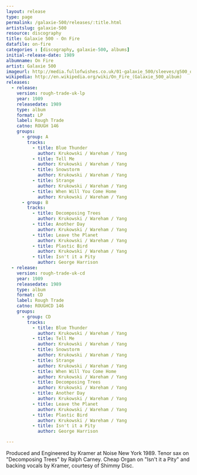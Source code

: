 ```yaml
---
layout: release
type: page
permalink: /galaxie-500/releases/:title.html
artistslug: galaxie-500
resource: discography
title: Galaxie 500 - On Fire 
datafile: on-fire
categories : [discography, galaxie-500, albums]
initial-release-date: 1989
albumname: On Fire
artist: Galaxie 500
imageurl: http://media.fullofwishes.co.uk/01-galaxie_500/sleeves/g500_onfire.jpg
wikipedia: http://en.wikipedia.org/wiki/On_Fire_(Galaxie_500_album)
releases:
  - release:
    version: rough-trade-uk-lp
    year: 1989
    releasedate: 1989
    type: album
    format: LP
    label: Rough Trade
    catno: ROUGH 146
    groups:
      - group: A
        tracks:
          - title: Blue Thunder
            author: Krukowski / Wareham / Yang
          - title: Tell Me
            author: Krukowski / Wareham / Yang
          - title: Snowstorm
            author: Krukowski / Wareham / Yang
          - title: Strange
            author: Krukowski / Wareham / Yang
          - title: When Will You Come Home
            author: Krukowski / Wareham / Yang
      - group: B
        tracks:
          - title: Decomposing Trees
            author: Krukowski / Wareham / Yang
          - title: Another Day
            author: Krukowski / Wareham / Yang
          - title: Leave the Planet
            author: Krukowski / Wareham / Yang
          - title: Plastic Bird
            author: Krukowski / Wareham / Yang
          - title: Isn't it a Pity
            author: George Harrison
  - release:
    version: rough-trade-uk-cd
    year: 1989
    releasedate: 1989
    type: album
    format: CD
    label: Rough Trade
    catno: ROUGHCD 146
    groups:
      - group: CD
        tracks:
          - title: Blue Thunder
            author: Krukowski / Wareham / Yang
          - title: Tell Me
            author: Krukowski / Wareham / Yang
          - title: Snowstorm
            author: Krukowski / Wareham / Yang
          - title: Strange
            author: Krukowski / Wareham / Yang
          - title: When Will You Come Home
            author: Krukowski / Wareham / Yang
          - title: Decomposing Trees
            author: Krukowski / Wareham / Yang
          - title: Another Day
            author: Krukowski / Wareham / Yang
          - title: Leave the Planet
            author: Krukowski / Wareham / Yang
          - title: Plastic Bird
            author: Krukowski / Wareham / Yang
          - title: Isn't it a Pity
            author: George Harrison

---
```

Produced and Engineered by Kramer at Noise New York 1989.
Tenor sax on "Decomposing Trees" by Ralph Carney.
Cheap Organ on "Isn't it a Pity" and backing vocals by Kramer, courtesy of Shimmy Disc.